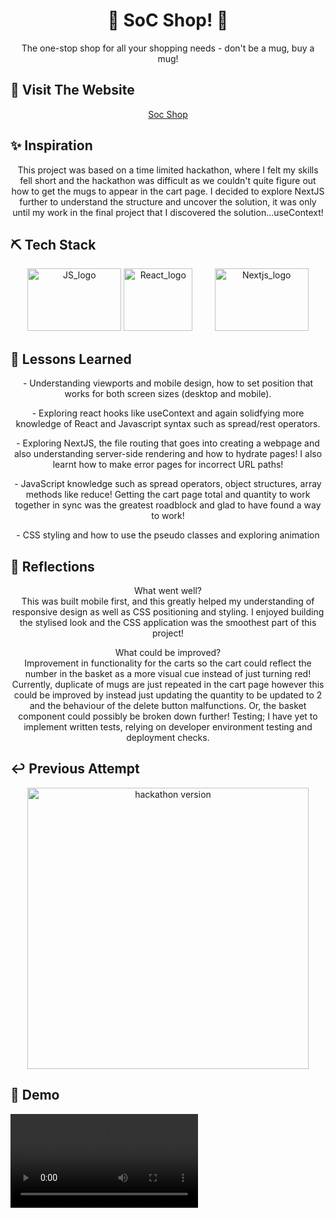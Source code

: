 <h1 align="center"> 
  🛒 SoC Shop! 🛒
</h1>

<p align="center">  
The one-stop shop for all your shopping needs - don't be a mug, buy a mug!
</p>

## 🏁 Visit The Website

<p align="center">
<a href="https://soc-shop.vercel.app/">Soc Shop</a>
</p>

## ✨ Inspiration

<p align="center">
This project was based on a time limited hackathon, where I felt my skills fell short and the hackathon was difficult as we couldn't quite figure out how to get the mugs to appear in the cart page. I decided to explore NextJS further to understand the structure and uncover the solution, it was only until my work in the final project that I discovered the solution...useContext!
</p>

## ⛏️ Tech Stack

<section align="center">
<a href="https://www.javascript.com/"><img src="https://github.com/chisfy/SoC-Shop/assets/137444313/e2ecd003-b9d2-49ea-9471-8d53585476c0)" alt="JS_logo" height="100" width="150"/></a>
<a href="https://react.dev/"><img src="https://github.com/chisfy/SoC-Shop/assets/137444313/3931383a-9636-4eae-b0bd-ba58b0517597" alt="React_logo" height="100" width="110"/></a>
&nbsp;&nbsp;&nbsp;
&nbsp;&nbsp;&nbsp;
<a href="https://nextjs.org/"><img src="https://github.com/chisfy/SoC-Shop/assets/137444313/c70b1c1c-8ed7-47aa-bc8c-cfc6969b6629" alt="Nextjs_logo" height="100" width="150"/></a>
</section>

## 🏫 Lessons Learned

<p align="center">
- Understanding viewports and mobile design, how to set position that works for both screen sizes (desktop and mobile).
</p>
<p align="center">
- Exploring react hooks like useContext and again solidfying more knowledge of React and Javascript syntax such as spread/rest operators.
</p>
<p align="center">
- Exploring NextJS, the file routing that goes into creating a webpage and also understanding server-side rendering and how to hydrate pages! I also learnt how to make error pages for incorrect URL paths!
</p>
<p align="center">
- JavaScript knowledge such as spread operators, object structures, array methods like reduce! Getting the cart page total and quantity to work together in sync was the greatest roadblock and glad to have found a way to work!
</p>
<p align="center">
- CSS styling and how to use the pseudo classes and exploring animation
</p>

## 💭 Reflections
<p align="center">
What went well? <br>
This was built mobile first, and this greatly helped my understanding of responsive design as well as CSS positioning and styling.
I enjoyed building the stylised look and the CSS application was the smoothest part of this project!
</p>

<p align="center">
What could be improved? <br>
Improvement in functionality for the carts so the cart could reflect the number in the basket as a more visual cue instead of just turning red!
Currently, duplicate of mugs are just repeated in the cart page however this could be improved by instead just updating the quantity to be updated to 2 and the behaviour of the delete button malfunctions.
Or, the basket component could possibly be broken down further!
Testing; I have yet to implement written tests, relying on developer environment testing and deployment checks.
</p>

## ↩ Previous Attempt
<section align="center">
<img src="https://github.com/chisfy/SoC-Shop/assets/137444313/bb1c1785-cb8d-4115-b5e2-2df7367ccfe9" alt="hackathon version" height="450" />
</section>

## 🎥 Demo

<video align="center" src="https://github.com/chisfy/SoC-Shop/assets/137444313/ad569ccb-0bbe-42f8-8d60-4e24c2e10649"/>
